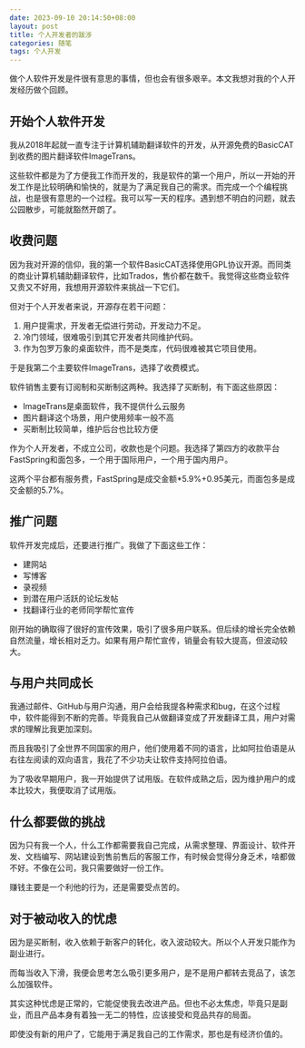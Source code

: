 ```yaml
---
date: 2023-09-10 20:14:50+08:00
layout: post
title: 个人开发者的跋涉
categories: 随笔
tags: 个人开发
---
```


做个人软件开发是件很有意思的事情，但也会有很多艰辛。本文我想对我的个人开发经历做个回顾。

## 开始个人软件开发

我从2018年起就一直专注于计算机辅助翻译软件的开发，从开源免费的BasicCAT到收费的图片翻译软件ImageTrans。

这些软件都是为了方便我工作而开发的，我是软件的第一个用户，所以一开始的开发工作是比较明确和愉快的，就是为了满足我自己的需求。而完成一个个编程挑战，也是很有意思的一个过程。我可以写一天的程序。遇到想不明白的问题，就去公园散步，可能就豁然开朗了。

## 收费问题

因为我对开源的信仰，我的第一个软件BasicCAT选择使用GPL协议开源。而同类的商业计算机辅助翻译软件，比如Trados，售价都在数千。我觉得这些商业软件又贵又不好用，我想用开源软件来挑战一下它们。

但对于个人开发者来说，开源存在若干问题：

1. 用户提需求，开发者无偿进行劳动，开发动力不足。
2. 冷门领域，很难吸引到其它开发者共同维护代码。
3. 作为包罗万象的桌面软件，而不是类库，代码很难被其它项目使用。


于是我第二个主要软件ImageTrans，选择了收费模式。

软件销售主要有订阅制和买断制这两种。我选择了买断制，有下面这些原因：
* ImageTrans是桌面软件，我不提供什么云服务
* 图片翻译这个场景，用户使用频率一般不高
* 买断制比较简单，维护后台也比较方便

作为个人开发者，不成立公司，收款也是个问题。我选择了第四方的收款平台FastSpring和面包多，一个用于国际用户，一个用于国内用户。

这两个平台都有服务费，FastSpring是成交金额*5.9%+0.95美元，而面包多是成交金额的5.7%。

## 推广问题

软件开发完成后，还要进行推广。我做了下面这些工作：

* 建网站
* 写博客
* 录视频
* 到潜在用户活跃的论坛发帖
* 找翻译行业的老师同学帮忙宣传

刚开始的确取得了很好的宣传效果，吸引了很多用户联系。但后续的增长完全依赖自然流量，增长相对乏力。如果有用户帮忙宣传，销量会有较大提高，但波动较大。

## 与用户共同成长

我通过邮件、GitHub与用户沟通，用户会给我提各种需求和bug，在这个过程中，软件能得到不断的完善。毕竟我自己从做翻译变成了开发翻译工具，用户对需求的理解比我更加深刻。

而且我吸引了全世界不同国家的用户，他们使用着不同的语言，比如阿拉伯语是从右往左阅读的双向语言，我花了不少功夫让软件支持阿拉伯语。

为了吸收早期用户，我一开始提供了试用版。在软件成熟之后，因为维护用户的成本比较大，我便取消了试用版。

## 什么都要做的挑战

因为只有我一个人，什么工作都需要我自己完成，从需求整理、界面设计、软件开发、文档编写、网站建设到售前售后的客服工作，有时候会觉得分身乏术，啥都做不好。不像在公司，我只需要做好一份工作。

赚钱主要是一个利他的行为，还是需要受点苦的。

## 对于被动收入的忧虑

因为是买断制，收入依赖于新客户的转化，收入波动较大。所以个人开发只能作为副业进行。

而每当收入下滑，我便会思考怎么吸引更多用户，是不是用户都转去竞品了，该怎么加强软件。

其实这种忧虑是正常的，它能促使我去改进产品。但也不必太焦虑，毕竟只是副业，而且产品本身有着独一无二的特性，应该接受和竞品共存的局面。

即使没有新的用户了，它能用于满足我自己的工作需求，那也是有经济价值的。



